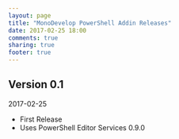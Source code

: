 ```yaml
---
layout: page
title: "MonoDevelop PowerShell Addin Releases"
date: 2017-02-25 18:00
comments: true
sharing: true
footer: true
---
```


## Version 0.1

2017-02-25

 * First Release
 * Uses PowerShell Editor Services 0.9.0
 
